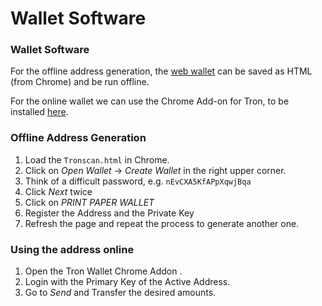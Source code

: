 # Wallet Software

### Wallet Software

For the offline address generation, the [web wallet](https://tronscan.org/#/wallet/new) can be saved as HTML (from Chrome) and be run offline.

For the online wallet we can use the Chrome Add-on for Tron, to be installed [here](<https://chrome.google.com/webstore/detail/tron-wallet/nlojapkcleceehbbknkkjamcpmaliabo>).

### Offline Address Generation

1. Load the `Tronscan.html` in Chrome.
2. Click on *Open Wallet* -> *Create Wallet* in the right upper corner.
3. Think of a difficult password, e.g. `nEvCXA5KfAPpXqwjBqa`
4. Click *Next* twice
5. Click on *PRINT PAPER WALLET*
5. Register the Address and the Private Key
6. Refresh the page and repeat the process to generate another one.

### Using the address online

1. Open the Tron Wallet Chrome Addon .
2. Login with the Primary Key of the Active Address.
3. Go to *Send* and Transfer the desired amounts.
